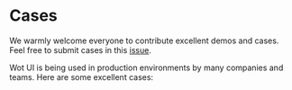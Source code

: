 # Cases

We warmly welcome everyone to contribute excellent demos and cases. Feel free to submit cases in this [issue](https://github.com/Moonofweisheng/wot-design-uni/issues/16).

Wot UI is being used in production environments by many companies and teams. Here are some excellent cases:

<div class="cases-container">
  <el-card shadow="hover">
    <template #header>
      <span class="case-title">Tiaojibao</span>
    </template>
    <el-image src="/cases/tiaojibao.jpg" />
  </el-card>
  <el-card shadow="hover">
    <template #header>
      <span class="case-title">BodyLang Posture Assessment</span>
    </template>
    <el-image src="/cases/BodyLang.png" />
  </el-card>
  <el-card shadow="hover">
    <template #header>
      <span class="case-title">Chencai Consulting</span>
    </template>
    <el-image src="/cases/chencaizixun.png" />
  </el-card>
  <el-card shadow="hover">
    <template #header>
      <span class="case-title">Daily Counter</span>
    </template>
    <el-image src="/cases/richangjishuqi.jpg" />
  </el-card> 
  <el-card shadow="hover">
    <template #header>
      <span class="case-title">Woqu Bookkeeping</span>
    </template>
    <el-image src="/cases/woqujizhang.jpg" />
  </el-card> 
  <el-card shadow="hover">
    <template #header>
      <span class="case-title">Salary Calculator</span>
    </template>
    <el-image src="/cases/salary-calculator.jpg" />
  </el-card>
  <el-card shadow="hover">
    <template #header>
      <span class="case-title">Suixiang Xiaozhan</span>
      <!-- Add a description line -->
      <span class="case-description">A warm, anonymous, and safe social mini program for sharing thoughts.</span>
    </template>
    <el-image src="/cases/suixiangxiaozhan.png" />
  </el-card>  
</div>

<style scoped>
.cases-container {
  display: grid;
  grid-template-columns: repeat(auto-fill, minmax(250px, 1fr));
  gap: 20px;
  margin: 20px 0;
}

.case-title {
  font-size: 18px;
  font-weight: 500;
}

.case-description {
  margin-left: 10px;
  font-size: 14px;
  color: #999;
}

:deep(.el-card__body .el-image) {
  width: 100%;
  border-radius: 4px;
}
</style>

<script setup>
</script>